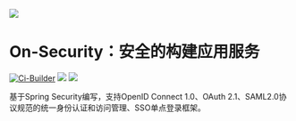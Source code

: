 ![](https://apiboot.minbox.org/img/on-security.png)
# On-Security：安全的构建应用服务

[![Ci-Builder](https://github.com/On-Security/on-security/actions/workflows/release.yml/badge.svg)](https://github.com/On-Security/on-security/actions)
[![](https://img.shields.io/maven-central/v/org.minbox.framework/on-security.svg?label=Maven%20Central)](https://search.maven.org/search?q=a:on-security-bom)
![](https://img.shields.io/badge/JDK-17+-green.svg)

基于Spring Security编写，支持OpenID Connect 1.0、OAuth 2.1、SAML2.0协议规范的统一身份认证和访问管理、SSO单点登录框架。